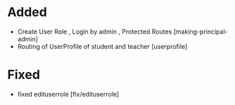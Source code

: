  # Added
 - Create User Role , Login by admin , Protected Routes [making-principal-admin]
 - Routing of UserProfile of student and teacher [userprofile]
 
 # Fixed
 - fixed edituserrole [fix/edituserrole]
